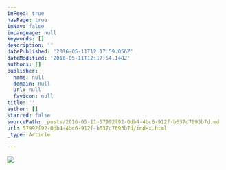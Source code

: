 ```yaml
---
inFeed: true
hasPage: true
inNav: false
inLanguage: null
keywords: []
description: ''
datePublished: '2016-05-11T12:17:59.056Z'
dateModified: '2016-05-11T12:17:54.148Z'
authors: []
publisher:
  name: null
  domain: null
  url: null
  favicon: null
title: ''
author: []
starred: false
sourcePath: _posts/2016-05-11-57992f92-0db4-4bc6-912f-b637d7693b7d.md
url: 57992f92-0db4-4bc6-912f-b637d7693b7d/index.html
_type: Article

---
```

![](https://the-grid-user-content.s3-us-west-2.amazonaws.com/768694ee-b08d-4dc0-bb76-544305dc7345.jpg)